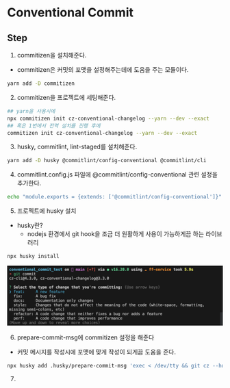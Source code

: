 # Conventional Commit

## Step

1. commitizen을 설치해준다.

- commitizen은 커밋의 포맷을 설정해주는데에 도움을 주는 모듈이다.

```bash
yarn add -D commitizen
```

2. commitizen을 프로젝트에 세팅해준다.

```bash
## yarn을 사용시에 
npx commitizen init cz-conventional-changelog --yarn --dev --exact 
## 혹은 1번에서 전역 설치를 진행 후에 
commitizen init cz-conventional-changelog --yarn --dev --exact
```

3. husky, commitlint, lint-staged를 설치해준다.

```bash
yarn add -D husky @commitlint/config-conventional @commitlint/cli
```

4. commitlint.config.js 파일에 @commitlint/config-conventional 관련 설정을 추가한다.

```bash
echo "module.exports = {extends: ['@commitlint/config-conventional']}" > commitlint.config.js
```

5. 프로젝트에 husky 설치

- husky란?
  - nodejs 환경에서 git hook을 조금 더 원활하게 사용이 가능하게끔 하는 라이브러리

```bash
npx husky install
```
<img src="./docs/images/commitizen.png"></img>

6. prepare-commit-msg에 commitizen 설정을 해준다
-  커밋 메시지를 작성시에 포맷에 맞게 작성이 되게끔 도움을 준다. 
```bash
npx husky add .husky/prepare-commit-msg 'exec < /dev/tty && git cz --hook || true'
```

7. 